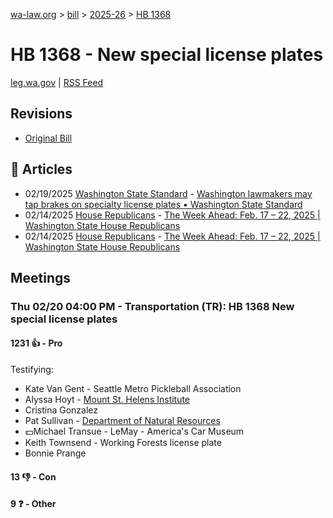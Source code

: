 [wa-law.org](/) > [bill](/bill/) > [2025-26](/bill/2025-26/) > [HB 1368](/bill/2025-26/hb/1368/)

# HB 1368 - New special license plates
[leg.wa.gov](https://app.leg.wa.gov/billsummary?BillNumber=1368&Year=2025&Initiative=false) | [RSS Feed](./rss.xml)

## Revisions
* [Original Bill](1/)

## 📰 Articles
* 02/19/2025 [Washington State Standard](/org/washington_state_standard/) - [Washington lawmakers may tap brakes on specialty license plates • Washington State Standard](https://washingtonstatestandard.com/briefs/washington-lawmakers-may-tap-brakes-on-specialty-license-plates/#:~:text=House%20Bill%201368)
* 02/14/2025 [House Republicans](/org/house_republicans/) - [The Week Ahead: Feb. 17 – 22, 2025 | Washington State House Republicans](http://houserepublicans.wa.gov/week/the-week-ahead-feb-17-22-2025/#:~:text=HB%201368)
* 02/14/2025 [House Republicans](/org/house_republicans/) - [The Week Ahead: Feb. 17 – 22, 2025 | Washington State House Republicans](https://houserepublicans.wa.gov/week/the-week-ahead-feb-17-22-2025/#:~:text=HB%201368)

## Meetings
### Thu 02/20 04:00 PM - Transportation (TR): HB 1368 New special license plates
#### 1231 👍 - Pro
Testifying:
* Kate Van Gent - Seattle Metro Pickleball Association
* Alyssa Hoyt - [Mount St. Helens Institute](/org/mount_st._helens_institute/)
* Cristina Gonzalez
* Pat Sullivan - [Department of Natural Resources](/org/department_of_natural_resources/)
* 💵Michael Transue - LeMay - America's Car Museum
* Keith Townsend - Working Forests license plate
* Bonnie Prange

#### 13 👎 - Con

#### 9 ❓ - Other
